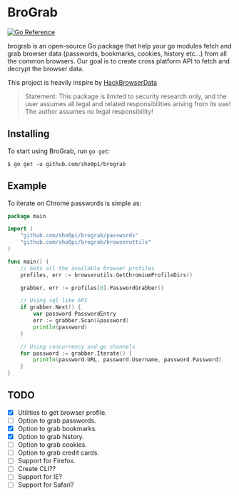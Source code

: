 # BroGrab

[![Go Reference](https://pkg.go.dev/badge/github.com/sho0pi/brograb.svg)](https://pkg.go.dev/github.com/sho0pi/brograb)

brograb is an open-source Go package that help your go modules fetch and grab browser data
(passwords, bookmarks, cookies, history etc...) from all the common browsers. Our goal is to create cross platform API
to fetch and decrypt the browser data. 

This project is heavily inspire by [HackBrowserData](https://github.com/moonD4rk/HackBrowserData)

> Statement: This package is limited to security research only, and the user assumes all legal and related
> responsibilities arising from its use! The author assumes no legal responsibility!


## Installing

To start using BroGrab, run `go get`:

```shell
$ go get -u github.com/sho0pi/brograb
```

## Example

To iterate on Chrome passwords is simple as:

```go
package main

import (
	"github.com/sho0pi/brograb/passwords"
	"github.com/sho0pi/brograb/browseruttils"
)

func main() {
	// Gets all the available browser profiles
	profiles, err := browserutils.GetChromiumProfileDirs()

	grabber, err := profiles[0].PasswordGrabber()

	// Using sql like API
	if grabber.Next() {
		var password PasswordEntry
		err := grabber.Scan(&password)
		println(password)
	}

	// Using concurrency and go channels
	for password := grabber.Iterate() {
		println(password.URL, password.Username, password.Password)
	}
}

```

## TODO

- [x] Utilities to get browser profile.
- [ ] Option to grab passwords.
- [x] Option to grab bookmarks.
- [x] Option to grab history.
- [ ] Option to grab cookies.
- [ ] Option to grab credit cards.
- [ ] Support for Firefox.
- [ ] Create CLI??
- [ ] Support for IE?
- [ ] Support for Safari?
